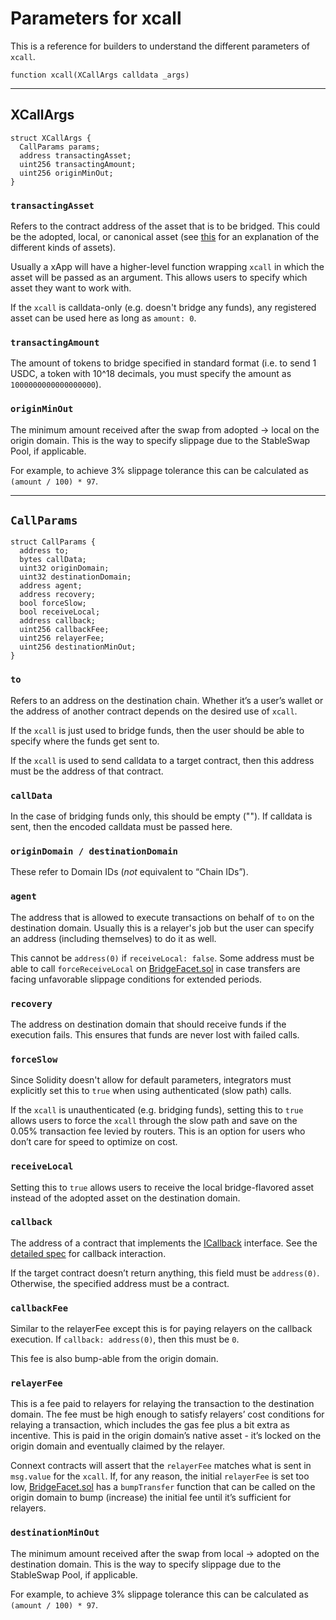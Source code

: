 # Parameters for xcall

This is a reference for builders to understand the different parameters of `xcall`.

```solidity
function xcall(XCallArgs calldata _args)
```

***

## XCallArgs

```solidity
struct XCallArgs {
  CallParams params;
  address transactingAsset;
  uint256 transactingAmount;
  uint256 originMinOut;
}
```

### `transactingAsset`

Refers to the contract address of the asset that is to be bridged. This could be the adopted, local, or canonical asset (see [this](../faq/#what-does-it-mean-when-referring-to-canonical-representation-and-adopted-assets) for an explanation of the different kinds of assets).

Usually a xApp will have a higher-level function wrapping `xcall` in which the asset will be passed as an argument. This allows users to specify which asset they want to work with.

If the `xcall` is calldata-only (e.g. doesn't bridge any funds), any registered asset can be used here as long as `amount: 0`.

### `transactingAmount`

The amount of tokens to bridge specified in standard format (i.e. to send 1 USDC, a token with 10^18 decimals, you must specify the amount as `1000000000000000000`).

### `originMinOut`

The minimum amount received after the swap from adopted -> local on the origin domain. This is the way to specify slippage due to the StableSwap Pool, if applicable.

For example, to achieve 3% slippage tolerance this can be calculated as `(amount / 100) * 97`.

***

## `CallParams`

```solidity
struct CallParams {
  address to;
  bytes callData;
  uint32 originDomain;
  uint32 destinationDomain;
  address agent;
  address recovery;
  bool forceSlow;
  bool receiveLocal;
  address callback;
  uint256 callbackFee;
  uint256 relayerFee;
  uint256 destinationMinOut;
}
```

### `to`

Refers to an address on the destination chain. Whether it’s a user’s wallet or the address of another contract depends on the desired use of `xcall`.

If the `xcall` is just used to bridge funds, then the user should be able to specify where the funds get sent to.

If the `xcall` is used to send calldata to a target contract, then this address must be the address of that contract.

### `callData`

In the case of bridging funds only, this should be empty (""). If calldata is sent, then the encoded calldata must be passed here.

### `originDomain / destinationDomain`

These refer to Domain IDs (_not_ equivalent to “Chain IDs”).

### `agent`

The address that is allowed to execute transactions on behalf of `to` on the destination domain. Usually this is a relayer's job but the user can specify an address (including themselves) to do it as well.

This cannot be `address(0)` if `receiveLocal: false`. Some address must be able to call `forceReceiveLocal` on [BridgeFacet.sol](https://github.com/connext/nxtp/blob/main/packages/deployments/contracts/contracts/core/connext/facets/BridgeFacet.sol) in case transfers are facing unfavorable slippage conditions for extended periods.

### `recovery`

The address on destination domain that should receive funds if the execution fails. This ensures that funds are never lost with failed calls.

### `forceSlow`

Since Solidity doesn't allow for default parameters, integrators must explicitly set this to `true` when using authenticated (slow path) calls.

If the `xcall` is unauthenticated (e.g. bridging funds), setting this to `true` allows users to force the `xcall` through the slow path and save on the 0.05% transaction fee levied by routers. This is an option for users who don’t care for speed to optimize on cost.

### `receiveLocal`

Setting this to `true` allows users to receive the local bridge-flavored asset instead of the adopted asset on the destination domain.

### `callback`

The address of a contract that implements the [ICallback](https://github.com/connext/nxtp/blob/main/packages/deployments/contracts/contracts/core/promise/interfaces/ICallback.sol) interface. See the [detailed spec](https://github.com/connext/nxtp/discussions/883) for callback interaction.

If the target contract doesn’t return anything, this field must be `address(0)`. Otherwise, the specified address must be a contract.

### `callbackFee`

Similar to the relayerFee except this is for paying relayers on the callback execution. If `callback: address(0)`, then this must be `0`.

This fee is also bump-able from the origin domain.

### `relayerFee`

This is a fee paid to relayers for relaying the transaction to the destination domain. The fee must be high enough to satisfy relayers’ cost conditions for relaying a transaction, which includes the gas fee plus a bit extra as incentive. This is paid in the origin domain’s native asset - it’s locked on the origin domain and eventually claimed by the relayer.

Connext contracts will assert that the `relayerFee` matches what is sent in `msg.value` for the `xcall`. If, for any reason, the initial `relayerFee` is set too low, [BridgeFacet.sol](https://github.com/connext/nxtp/blob/main/packages/deployments/contracts/contracts/core/connext/facets/BridgeFacet.sol) has a `bumpTransfer` function that can be called on the origin domain to bump (increase) the initial fee until it’s sufficient for relayers.

### `destinationMinOut`

The minimum amount received after the swap from local -> adopted on the destination domain. This is the way to specify slippage due to the StableSwap Pool, if applicable.

For example, to achieve 3% slippage tolerance this can be calculated as `(amount / 100) * 97`.
